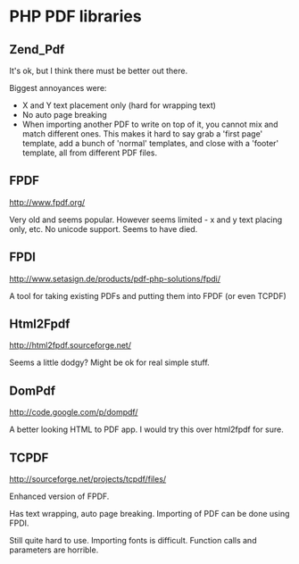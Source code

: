 PHP PDF libraries
=================

Zend_Pdf
--------

It's ok, but I think there must be better out there.

Biggest annoyances were:

 - X and Y text placement only (hard for wrapping text)
 - No auto page breaking
 - When importing another PDF to write on top of it, you cannot mix and match different ones. This makes it hard to say grab a 'first page' template, add a bunch of 'normal' templates, and close with a 'footer' template, all from different PDF files.

FPDF
----

http://www.fpdf.org/

Very old and seems popular. However seems limited - x and y text placing only, etc. No unicode support. Seems to have died.

FPDI
----

http://www.setasign.de/products/pdf-php-solutions/fpdi/

A tool for taking existing PDFs and putting them into FPDF (or even TCPDF)

Html2Fpdf
---------

http://html2fpdf.sourceforge.net/

Seems a little dodgy? Might be ok for real simple stuff.

DomPdf
------

http://code.google.com/p/dompdf/

A better looking HTML to PDF app. I would try this over html2fpdf for sure.

TCPDF
-----

http://sourceforge.net/projects/tcpdf/files/

Enhanced version of FPDF.

Has text wrapping, auto page breaking. Importing of PDF can be done using FPDI.

Still quite hard to use. Importing fonts is difficult. Function calls and parameters are horrible.
